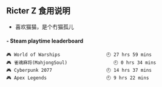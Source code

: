 ## Ricter Z 食用说明
- 喜欢猫猫，是个冇猫孤儿

<!-- steam-box start -->
#### - Steam playtime leaderboard
```text
🎮 World of Warships                 🕘 27 hrs 59 mins
🎮 雀魂麻将(MahjongSoul)                 🕘 0 hrs 34 mins
🎮 Cyberpunk 2077                    🕘 14 hrs 37 mins
🎮 Apex Legends                      🕘 9 hrs 22 mins
```
<!-- Powered by https://github.com/YouEclipse/steam-box . -->
<!-- steam-box end -->
